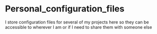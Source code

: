 # Personal_configuration_files
I store configuration files for several of my projects here so they can be accessible to wherever I am or if I need to share them with someone else
